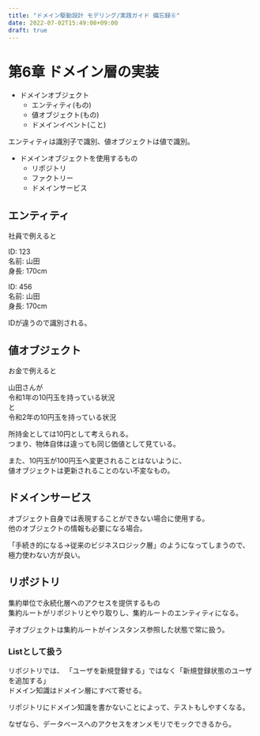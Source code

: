 ```yaml
---
title: "ドメイン駆動設計 モデリング/実践ガイド 備忘録⑥"
date: 2022-07-02T15:49:08+09:00
draft: true
---
```


# 第6章 ドメイン層の実装

- ドメインオブジェクト
  - エンティティ(もの)
  - 値オブジェクト(もの)
  - ドメインイベント(こと)

エンティティは識別子で識別、値オブジェクトは値で識別。  

- ドメインオブジェクトを使用するもの
  - リポジトリ
  - ファクトリー
  - ドメインサービス

## エンティティ

社員で例えると  

ID: 123  
名前: 山田  
身長: 170cm  

ID: 456  
名前: 山田  
身長: 170cm  

IDが違うので識別される。  

## 値オブジェクト

お金で例えると  

山田さんが  
令和1年の10円玉を持っている状況  
と  
令和2年の10円玉を持っている状況  

所持金としては10円として考えられる。  
つまり、物体自体は違っても同じ価値として見ている。  

また、10円玉が100円玉へ変更されることはないように、  
値オブジェクトは更新されることのない不変なもの。  

## ドメインサービス

オブジェクト自身では表現することができない場合に使用する。  
他のオブジェクトの情報も必要になる場合。  

「手続き的になる->従来のビジネスロジック層」のようになってしまうので、  
極力使わない方が良い。

## リポジトリ

集約単位で永続化層へのアクセスを提供するもの  
集約ルートがリポジトリとやり取りし、集約ルートのエンティティになる。  

子オブジェクトは集約ルートがインスタンス参照した状態で常に扱う。  

### Listとして扱う

リポジトリでは、
「ユーザを新規登録する」ではなく「新規登録状態のユーザを追加する」  
ドメイン知識はドメイン層にすべて寄せる。  

リポジトリにドメイン知識を書かないことによって、テストもしやすくなる。  

なぜなら、データベースへのアクセスをオンメモリでモックできるから。  
